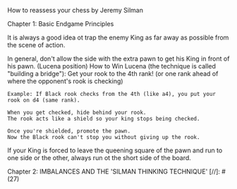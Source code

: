 How to reassess your chess by Jeremy Silman


Chapter 1: Basic Endgame Principles

It is always a good idea ot trap the enemy King as far away as possible from the scene of action.

In general, don't allow the side with the extra pawn to get his King in front of his pawn. (Lucena position)
How to Win Lucena (the technique is called "building a bridge"):
Get your rook to the 4th rank!
(or one rank ahead of where the opponent's rook is checking)

    Example: If Black rook checks from the 4th (like a4), you put your rook on d4 (same rank).

    When you get checked, hide behind your rook.
    The rook acts like a shield so your king stops being checked.

    Once you're shielded, promote the pawn.
    Now the Black rook can't stop you without giving up the rook.

If your King is forced to leave the queening square of the pawn and run to one side or the other, always run ot the
short side of the board.

Chapter 2: IMBALANCES AND THE 'SILMAN THINKING TECHNIQUE'
[//]: # (27)